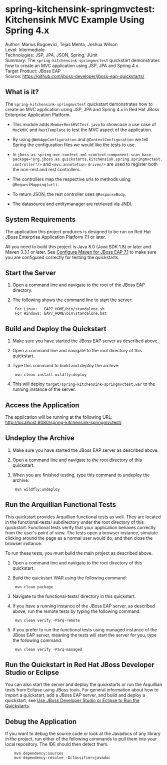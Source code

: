 # spring-kitchensink-springmvctest: Kitchensink MVC Example Using Spring 4.x

Author: Marius Bogoevici, Tejas Mehta, Joshua Wilson  
Level: Intermediate  
Technologies: JSP, JPA, JSON, Spring, JUnit  
Summary: The  `spring-kitchensink-springmvctest` quickstart demonstrates how to create an MVC application using JSP, JPA and Spring 4.x.   
Target Product: JBoss EAP  
Source: <https://github.com/jboss-developer/jboss-eap-quickstarts/>  

## What is it?

The  `spring-kitchensink-springmvctest` quickstart demonstrates how to create an MVC application using JSP, JPA and Spring 4.x in Red Hat JBoss Enterprise Application Platform.

* This module adds `MemberMockMVCTest.java` to showcase a use case of `MockMVC` and `RestTemplate` to test the MVC aspect of the application.

* By using `@WebAppConfiguration` and `@ContextConfiguration` we tell Spring the configuration files we would like the tests to use.

* In `jboss-as-spring-mvc-context.xml` `<context:component-scan base-package="org.jboss.as.quickstarts.kitchensink.spring.springmvctest.controller"/>`
and `<mvc:annotation-driven/>` are used to register both the non-rest and rest controllers.

* The controllers map the respective urls to methods using `@RequestMapping(url)`.

* To return JSON, the rest controller uses `@ResponseBody`.

* The datasource and entitymanager are retrieved via JNDI.


## System Requirements

The application this project produces is designed to be run on Red Hat JBoss Enterprise Application Platform 7.1 or later.

All you need to build this project is Java 8.0 (Java SDK 1.8) or later and Maven 3.3.1 or later. See [Configure Maven for JBoss EAP 7.1](https://github.com/jboss-developer/jboss-developer-shared-resources/blob/master/guides/CONFIGURE_MAVEN_JBOSS_EAP7.md#configure-maven-to-build-and-deploy-the-quickstarts) to make sure you are configured correctly for testing the quickstarts.


## Start the Server

1. Open a command line and navigate to the root of the JBoss EAP directory.
2. The following shows the command line to start the server:

        For Linux:   EAP7_HOME/bin/standalone.sh
        For Windows: EAP7_HOME\bin\standalone.bat


## Build and Deploy the Quickstart

1. Make sure you have started the JBoss EAP server as described above.
2. Open a command line and navigate to the root directory of this quickstart.
3. Type this command to build and deploy the archive:

        mvn clean install wildfly:deploy

4. This will deploy `target/spring-kitchensink-springmvctest.war` to the running instance of the server.


## Access the Application

The application will be running at the following URL: <http://localhost:8080/spring-kitchensink-springmvctest/>.


## Undeploy the Archive

1. Make sure you have started the JBoss EAP server as described above.
2. Open a command line and navigate to the root directory of this quickstart.
3. When you are finished testing, type this command to undeploy the archive:

        mvn wildfly:undeploy


## Run the Arquillian Functional Tests

This quickstart provides Arquillian functional tests as well. They are located in the functional-tests/ subdirectory under
the root directory of this quickstart. Functional tests verify that your application behaves correctly from the user's point
of view. The tests open a browser instance, simulate clicking around the page as a normal user would do, and then close the browser instance.

To run these tests, you must build the main project as described above.

1. Open a command line and navigate to the root directory of this quickstart.
2. Build the quickstart WAR using the following command:

        mvn clean package

3. Navigate to the functional-tests/ directory in this quickstart.
4. If you have a running instance of the JBoss EAP server, as described above, run the remote tests by typing the following command:

        mvn clean verify -Parq-remote

5. If you prefer to run the functional tests using managed instance of the JBoss EAP server, meaning the tests will start the
server for you, type the following command:

        mvn clean verify -Parq-managed


## Run the Quickstart in Red Hat JBoss Developer Studio or Eclipse

You can also start the server and deploy the quickstarts or run the Arquillian tests from Eclipse using JBoss tools. For general information about how to import a quickstart, add a JBoss EAP server, and build and deploy a quickstart, see [Use JBoss Developer Studio or Eclipse to Run the Quickstarts](https://github.com/jboss-developer/jboss-developer-shared-resources/blob/master/guides/USE_JBDS.md#use-jboss-developer-studio-or-eclipse-to-run-the-quickstarts).


## Debug the Application

If you want to debug the source code or look at the Javadocs of any library in the project, run either of the following
commands to pull them into your local repository. The IDE should then detect them.

        mvn dependency:sources
        mvn dependency:resolve -Dclassifier=javadoc
